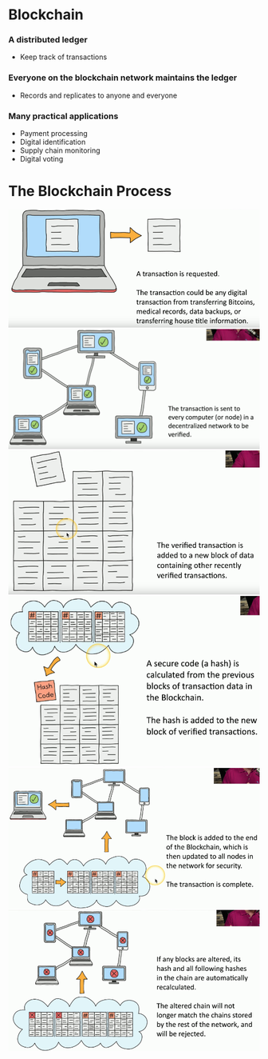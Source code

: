 # Blockchain
### A distributed ledger
- Keep track of transactions
### Everyone on the blockchain network maintains the ledger
- Records and replicates to anyone and everyone
### Many practical applications
- Payment processing
- Digital identification
- Supply chain monitoring
- Digital voting
# The Blockchain Process
![](attachments/0808a43619093c62b864ba26af43fd09.png)
![](attachments/dfbcb96e729679d7dcb92e9ebdcaa1e8.png)
![](attachments/5d8891cc8bec03de227335c517652ea6.png)
![](attachments/ccc723682099914a102911e195c2ab37.png)
![](attachments/a828f29199c4714ff22c09609225218e.png)![](attachments/76ccdcfd4c9656eb1ae22de1335659cd.png)